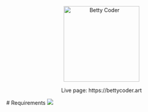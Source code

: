 <p align="center"><img src="https://s9.gifyu.com/images/20.0cbffc70.gif" alt="Betty Coder" width="200"/></p>
<p align="center">Live page: https://bettycoder.art</p>
# Requirements
<img src="https://img.shields.io/badge/Solidity-Required-green?logo=Solidity" href="https://www.npmjs.com/package/solc">
